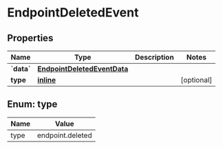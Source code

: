 
# EndpointDeletedEvent

## Properties
Name | Type | Description | Notes
------------ | ------------- | ------------- | -------------
**&#x60;data&#x60;** | [**EndpointDeletedEventData**](EndpointDeletedEventData.md) |  | 
**type** | [**inline**](#Type) |  |  [optional]


<a name="Type"></a>
## Enum: type
Name | Value
---- | -----
type | endpoint.deleted



